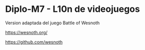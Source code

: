 # Diplo-M7 - L10n de videojuegos
Version adaptada del juego Battle of Wesnoth 

https://wesnoth.org/

https://github.com/wesnoth
